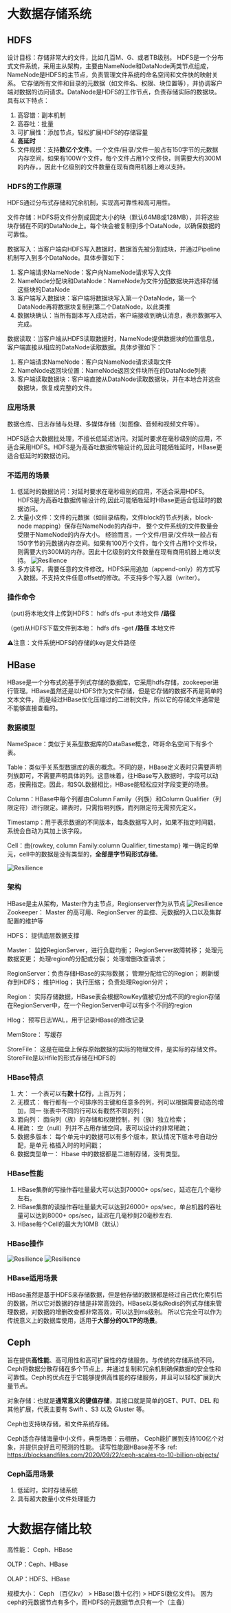 
# 大数据存储系统
## HDFS
设计目标：存储非常大的文件，比如几百M、G、或者TB级别。
HDFS是一个分布式文件系统，采用主从架构，主要由NameNode和DataNode两类节点组成，NameNode是HDFS的主节点，负责管理文件系统的命名空间和文件快的映射关系。
它存储所有文件和目录的元数据（如文件名、权限、块位置等），并协调客户端对数据的访问请求。DataNode是HDFS的工作节点，负责存储实际的数据块。
具有以下特点：
1. 高容错：副本机制
2. 高吞吐：批量
3. 可扩展性：添加节点，轻松扩展HDFS的存储容量
4. **高延时**
5. 文件规模：支持**数亿个文件**。一个文件/目录/文件一般占有150字节的元数据内存空间，如果有100W个文件，每个文件占用1个文件快，则需要大约300M的内存，，因此十亿级别的文件数量在现有商用机器上难以支持。

### HDFS的工作原理
HDFS通过分布式存储和冗余机制，实现高可靠性和高可用性。

文件存储：HDFS将文件分割成固定大小的块（默认64MB或128MB），并将这些块存储在不同的DataNode上。每个块会被复制到多个DataNode，以确保数据的可靠性。

数据写入：当客户端向HDFS写入数据时，数据首先被分割成块，并通过Pipeline机制写入到多个DataNode。具体步骤如下：
1. 客户端请求NameNode：客户向NameNode请求写入文件
2. NameNode分配块和DataNode：NameNode为文件分配数据块并选择存储这些块的DataNode
3. 客户端写入数据块：客户端将数据块写入第一个DataNode，第一个DataNode再将数据块复制到第二个DataNode，以此类推
4. 数据块确认：当所有副本写入成功后，客户端接收到确认消息，表示数据写入完成。

数据读取：当客户端从HDFS读取数据时，NameNode提供数据块的位置信息，客户端直接从相应的DataNode读取数据。具体步骤如下：
1. 客户端请求NameNode：客户向NameNode请求读取文件
2. NameNode返回块位置：NameNode返回文件块所在的DataNode列表
3. 客户端读取数据块：客户端直接从DataNode读取数据块，并在本地合并这些数据块，恢复成完整的文件。

### 应用场景
数据仓库、日志存储与处理、多媒体存储（如图像、音频和视频文件等）。

HDFS适合大数据批处理，不擅长低延迟访问。对延时要求在毫秒级别的应用，不适合采用HDFS。HDFS是为高吞吐数据传输设计的,因此可能牺牲延时，HBase更适合低延时的数据访问。

### 不适用的场景
1. 低延时的数据访问：对延时要求在毫秒级别的应用，不适合采用HDFS。HDFS是为高吞吐数据传输设计的,因此可能牺牲延时HBase更适合低延时的数据访问。
2. 大量小文件：文件的元数据（如目录结构，文件block的节点列表，block-node mapping）保存在NameNode的内存中， 整个文件系统的文件数量会受限于NameNode的内存大小。 经验而言，一个文件/目录/文件块一般占有150字节的元数据内存空间。如果有100万个文件，每个文件占用1个文件块，则需要大约300M的内存。因此十亿级别的文件数量在现有商用机器上难以支持。
  ![Resilience](./../pictures/network_storage/img_4.png)
3. 多方读写，需要任意的文件修改。HDFS采用追加（append-only）的方式写入数据。不支持文件任意offset的修改。不支持多个写入器（writer）。

### 操作命令
（put)将本地文件上传到HDFS： hdfs dfs -put 本地文件  **/路径**

（get)从HDFS下载文件到本地： hdfs dfs -get **/路径** 本地文件

⚠️注意：文件系统HDFS的存储的key是文件路径

## HBase
HBase是一个分布式的基于列式存储的数据库，它采用hdfs存储，zookeeper进行管理。HBase虽然还是以HDFS作为文件存储，但是它存储的数据不再是简单的文本文件，
而是经过HBase优化压缩过的二进制文件，所以它的存储文件通常是不能够直接查看的。
### 数据模型
NameSpace：类似于关系型数据库的DataBase概念，咩哥命名空间下有多个表。

Table：类似于关系型数据库的表的概念。不同的是，HBase定义表时只需要声明列族即可，不需要声明具体的列。这意味着，往HBase写入数据时，字段可以动态，按需指定。因此，和SQL数据相比，HBase能轻松应对字段变更的场景。

Column：HBase中每个列都由Column Family（列族）和Column Qualifier（列限定符）进行限定。建表时，只需指明列族，而列限定符无需预先定义。

Timestamp：用于表示数据的不同版本，每条数据写入时，如果不指定时间戳，系统会自动为其加上该字段。

Cell：由{rowkey, column Family:column Qualifier, timestamp} 唯一确定的单元，cell中的数据是没有类型的，**全部是字节码形式存储**。

![Resilience](./../pictures/network_storage/img_1.png)

### 架构
HBase是主从架构，Master作为主节点，Regionserver作为从节点
![Resilience](./../pictures/network_storage/img_2.png)
Zookeeper： Master 的高可用、RegionServer 的监控、元数据的入口以及集群配置的维护等

HDFS： 提供底层数据支撑

Master： 监控RegionServer，进行负载均衡；
RegionServer故障转移；
处理元数据变更；
处理region的分配或分裂；
处理增删改查请求；

RegionServer：负责存储HBase的实际数据；
管理分配给它的Region；
刷新缓存到HDFS；
维护Hlog；
执行压缩；
负责处理Region分片；

Region： 实际存储数据，HBase表会根据RowKey值被切分成不同的region存储在RegionServer中，在一个RegionServer中可以有多个不同的region

Hlog： 预写日志WAL，用于记录HBase的修改记录

MemStore： 写缓存

StoreFile： 这是在磁盘上保存原始数据的实际的物理文件，是实际的存储文件。StoreFile是以Hfile的形式存储在HDFS的

### HBase特点
1. 大： 一个表可以有**数十亿行**，上百万列；
2. 无模式： 每行都有一个可排序的主键和任意多的列，列可以根据需要动态的增加，同一 张表中不同的行可以有截然不同的列；
3. 面向列： 面向列（族）的存储和权限控制，列（族）独立检索；
4. 稀疏： 空（null）列并不占用存储空间，表可以设计的非常稀疏；
5. 数据多版本： 每个单元中的数据可以有多个版本，默认情况下版本号自动分配，是单元 格插入时的时间戳；
6. 数据类型单一： Hbase 中的数据都是二进制存储，没有类型。

### HBase性能
1. HBase集群的写操作吞吐量最大可以达到70000+ ops/sec，延迟在几个毫秒左右。
2. HBase集群的读操作吞吐量最大可以达到26000+ ops/sec，单台机器的吞吐量可以达到8000+ ops/sec，延迟在几毫秒到20毫秒左右‌.
3. HBase每个Cell的最大为10MB（默认）

### HBase操作
![Resilience](./../pictures/network_storage/img3.png)
![Resilience](./../pictures/network_storage/img_3.png)


### HBase适用场景
HBase虽然是基于HDFS来存储数据，但是他存储的数据都是经过自己优化索引后的数据，所以它对数据的存储是非常高效的。HBase以类似Redis的列式存储来管理数据，对数据的增删改查都非常高效，可以达到ms级别。
所以它完全可以作为传统意义上的数据库使用，适用于**大部分的OLTP的场景**。

## Ceph
旨在提供**高性能**、高可用性和高可扩展性的存储服务。与传统的存储系统不同，Ceph将数据分散存储在多个节点上，并通过复制和冗余机制确保数据的安全性和可靠性。Ceph的优点在于它能够提供高性能的存储服务，并且可以轻松扩展到大量节点。

对象存储：也就是**通常意义的键值存储**，其接口就是简单的GET、PUT、DEL 和其他扩展，代表主要有 Swift 、S3 以及 Gluster 等。

Ceph也支持块存储，和文件系统存储。

Ceph适合存储海量中小文件，典型场景：云相册。
Ceph能扩展到支持100亿个对象，并提供良好且可预测的性能。 读写性能跟HBase差不多
ref: https://blocksandfiles.com/2020/09/22/ceph-scales-to-10-billion-objects/

### Ceph适用场景
1. 低延时，实时存储系统
2. 具有超大数量小文件处理能力

# 大数据存储比较
高性能： Ceph、HBase

OLTP：Ceph、HBase

OLAP：HDFS、HBase

规模大小： Ceph （百亿kv） > HBase(数十亿行) > HDFS(数亿文件)。
因为ceph的元数据节点有多个，而HDFS的元数据节点只有一个（主备）